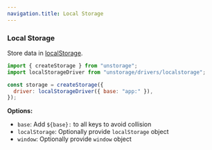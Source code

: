 ```yaml
---
navigation.title: Local Storage
---
```


### Local Storage

Store data in [localStorage](https://developer.mozilla.org/en-US/docs/Web/API/Window/localStorage).

```js
import { createStorage } from "unstorage";
import localStorageDriver from "unstorage/drivers/localstorage";

const storage = createStorage({
  driver: localStorageDriver({ base: "app:" }),
});
```

**Options:**
- `base`: Add `${base}:` to all keys to avoid collision
- `localStorage`: Optionally provide `localStorage` object
- `window`: Optionally provide `window` object

